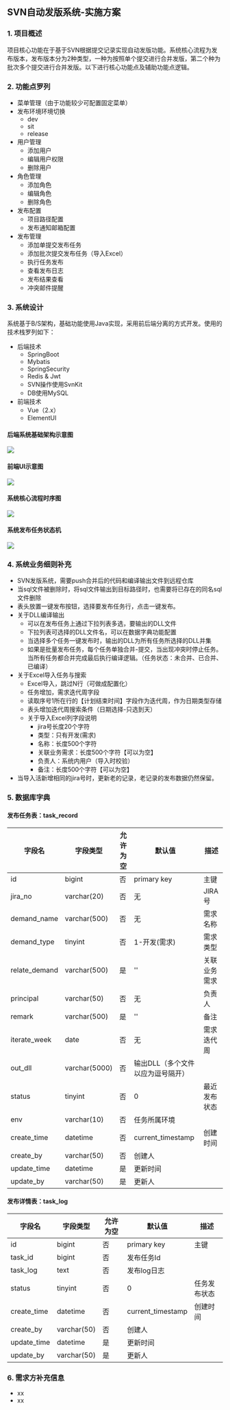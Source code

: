 ## SVN自动发版系统-实施方案
### 1. 项目概述
项目核心功能在于基于SVN根据提交记录实现自动发版功能。系统核心流程为发布版本，发布版本分为2种类型，一种为按照单个提交进行合并发版，第二个种为批次多个提交进行合并发版。以下进行核心功能点及辅助功能点逻辑。
### 2. 功能点罗列
   - 菜单管理（由于功能较少可配置固定菜单）
   - 发布环境环境切换 
     - dev
     - sit
     - release
   - 用户管理
     - 添加用户
     - 编辑用户权限
     - 删除用户
   - 角色管理
     - 添加角色
     - 编辑角色
     - 删除角色
   - 发布配置
     - 项目路径配置
     - 发布通知邮箱配置
   - 发布管理
     - 添加单提交发布任务
     - 添加批次提交发布任务（导入Excel）
     - 执行任务发布
     - 查看发布日志
     - 发布结果查看
     - 冲突邮件提醒
### 3. 系统设计
系统基于B/S架构，基础功能使用Java实现，采用前后端分离的方式开发。使用的技术栈罗列如下：
   - 后端技术
     - SpringBoot
     - Mybatis
     - SpringSecurity
     - Redis & Jwt
     - SVN操作使用SvnKit
     - DB使用MySQL
   - 前端技术
     - Vue（2.x）
     - ElementUI
#### 后端系统基础架构示意图
![](./files/image.png)
#### 前端UI示意图
![](./files/image1.png)
#### 系统核心流程时序图
![](./files/image2.png)
#### 系统发布任务状态机
![](./files/image3.png)

### 4. 系统业务细则补充
  - SVN发版系统，需要push合并后的代码和编译输出文件到远程仓库
  - 当sql文件被删除时，将sql文件输出到目标路径时，也需要将已存在的同名sql文件删除
  - 表头放置一键发布按钮，选择要发布任务行，点击一键发布。
  - 关于DLL编译输出
    - 可以在发布任务上通过下拉列表多选，要输出的DLL文件
    - 下拉列表可选择的DLL文件名，可以在数据字典功能配置
    - 当选择多个任务一键发布时，输出的DLL为所有任务所选择的DLL并集
    - 如果是批量发布任务，每个任务单独合并-提交，当出现冲突时停止任务。当所有任务都合并完成最后执行编译逻辑。（任务状态：未合并、已合并、已编译）
  - 关于Excel导入任务与搜索
    - Excel导入，跳过N行（可做成配置化）
    - 任务增加，需求迭代周字段
    - 读取序号1所在行的【计划结束时间】字段作为迭代周，作为日期类型存储
    - 表头增加迭代周搜索条件（日期选择-只选到天）
    - 关于导入Excel列字段说明
      - jira号长度20个字符
      - 类型：只有开发(需求)
      - 名称：长度500个字符
      - 关联业务需求：长度500个字符【可以为空】
      - 负责人：系统内用户（导入时校验）
      - 备注：长度500个字符【可以为空】
  - 当导入活新增相同的jira号时，更新老的记录，老记录的发布数据仍然保留。
### 5. 数据库字典
#### 发布任务表：task_record
| 字段名 | 字段类型 | 允许为空 | 默认值 | 描述|
| --- | --- |----| --- | --- |
| id | bigint | 	否 | primary key | 主键 |
| jira_no | varchar(20) | 	否 | 无 | JIRA号 |
| demand_name | varchar(500) | 否  | 无 | 需求名称 |
| demand_type | tinyint | 	否 | 1-开发(需求) | 需求类型 |
| relate_demand | varchar(500) | 是  | '' | 关联业务需求 |
| principal | varchar(50) | 	否 | 无 | 负责人 |
| remark | varchar(500) | 	是 | '' | 备注 |
| iterate_week | date | 	否 | 无 | 需求迭代周 |
| out_dll | varchar(5000) | 否 | 输出DLL（多个文件以应为逗号隔开） |
| status | tinyint | 否  | 0 | 最近发布状态 |
| env | varchar(10) | 	否 | 任务所属环境 |
| create_time | datetime | 	否 | current_timestamp | 创建时间 |
| create_by | varchar(50) | 	否 | 创建人 |
| update_time | datetime | 	是 | 更新时间 |
| update_by | varchar(50) | 	是 | 更新人 |

#### 发布详情表：task_log
| 字段名 | 字段类型 | 允许为空 | 默认值 | 描述|
| --- | --- | --- | --- | --- |
| id | bigint|否|primary key|主键|
| task_id | bigint|否|发布任务Id|
| task_log | text|否|发布log日志|
| status | tinyint|否|0|任务发布状态|
| create_time | datetime|否|current_timestamp|创建时间|
| create_by | varchar(50)|否|创建人|
| update_time | datetime|是|更新时间|
| update_by | varchar(50)|是|更新人|
### 6. 需求方补充信息
  - xx
  - xx
